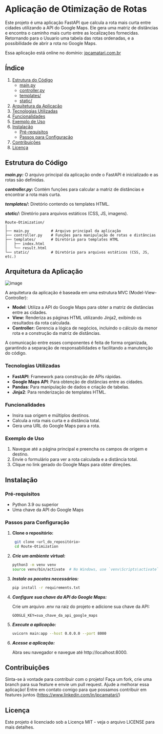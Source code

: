 # Aplicação de Otimização de Rotas

Este projeto é uma aplicação FastAPI que calcula a rota mais curta entre cidades utilizando a API do Google Maps. 
Ele gera uma matriz de distâncias e encontra o caminho mais curto entre as localizações fornecidas.
Retornando para o Usuario uma tabela das rotas ordenadas, e a possibilidade de abrir a rota no Google Maps.

Essa aplicação está online no domínio: [jpcamatari.com.br](http://jpcamatari.com.br)

## Índice

1. [Estrutura do Código](#estrutura-do-código)
   - [main.py](#mainpy)
   - [controller.py](#controllerpy)
   - [templates/](#templates)
   - [static/](#static)
2. [Arquitetura da Aplicação](#arquitetura-da-aplicação)
3. [Tecnologias Utilizadas](#tecnologias-utilizadas)
4. [Funcionalidades](#funcionalidades)
5. [Exemplo de Uso](#exemplo-de-uso)
6. [Instalação](#instalação)
   - [Pré-requisitos](#pré-requisitos)
   - [Passos para Configuração](#passos-para-configuração)
7. [Contribuições](#contribuições)
8. [Licença](#licença)


## Estrutura do Código

***main.py:*** O arquivo principal da aplicação onde o FastAPI é inicializado e as rotas são definidas.

***controller.py:*** Contém funções para calcular a matriz de distâncias e encontrar a rota mais curta.

***templates/:*** Diretório contendo os templates HTML.

***static/:*** Diretório para arquivos estáticos (CSS, JS, imagens).

```
Route-Otimization/
│
├── main.py          # Arquivo principal da aplicação
├── controller.py    # Funções para manipulação de rotas e distâncias
├── templates/       # Diretório para templates HTML
│   ├── index.html
│   └── result.html
└── static/          # Diretório para arquivos estáticos (CSS, JS, etc.)
```

## Arquitetura da Aplicação

![image](https://github.com/user-attachments/assets/5dda8f50-15df-470b-8609-3f5960b31947)

A arquitetura da aplicação é baseada em uma estrutura MVC (Model-View-Controller):

- **Model**: Utiliza a API do Google Maps para obter a matriz de distâncias entre as cidades.
- **View:** Renderiza as páginas HTML utilizando Jinja2, exibindo os resultados da rota calculada.
- **Controller:** Gerencia a lógica de negócios, incluindo o cálculo da menor rota e a construção da matriz de distâncias.

A comunicação entre esses componentes é feita de forma organizada, garantindo a separação de responsabilidades e facilitando a manutenção do código.

### Tecnologias Utilizadas

- **FastAPI**: Framework para construção de APIs rápidas.
- **Google Maps API**: Para obtenção de distâncias entre as cidades.
- **Pandas**: Para manipulação de dados e criação de tabelas.
- **Jinja2**: Para renderização de templates HTML.

### Funcionalidades

- Insira sua origem e múltiplos destinos.
- Calcula a rota mais curta e a distância total.
- Gera uma URL do Google Maps para a rota.

### Exemplo de Uso

1. Navegue até a página principal e preencha os campos de origem e destino.
2. Envie o formulário para ver a rota calculada e a distância total.
3. Clique no link gerado do Google Maps para obter direções.
   
## Instalação

### Pré-requisitos

- Python 3.9 ou superior
- Uma chave da API do Google Maps

### Passos para Configuração

1. **Clone o repositório:**

    ```bash
     git clone <url_do_repositório>
     cd Route-Otimization
    ```

2. ***Crie um ambiente virtual:***

    ```bash
    python3 -m venv venv
    source venv/bin/activate  # No Windows, use `venv\Scripts\activate`.
    ```

3. ***Instale os pacotes necessários:***

    ```bash
    pip install -r requirements.txt
    ```

4. ***Configure sua chave da API do Google Maps:***

    Crie um arquivo .env na raiz do projeto e adicione sua chave da API:
  
      ```env
      GOOGLE_KEY=sua_chave_da_api_google_maps
      ```

5. ***Execute a aplicação:***

    ```bash
    uvicorn main:app --host 0.0.0.0 --port 8000
    ```

6. ***Acesse a aplicação:***

    Abra seu navegador e navegue até http://localhost:8000.

## Contribuições
Sinta-se à vontade para contribuir com o projeto! Faça um fork, crie uma branch para sua feature e envie um pull request. Ajude a melhorar essa aplicação!
Entre em contato comigo para que possamos contribuir em features juntos (https://www.linkedin.com/in/jpcamatari/)

## Licença
Este projeto é licenciado sob a Licença MIT - veja o arquivo LICENSE para mais detalhes.
